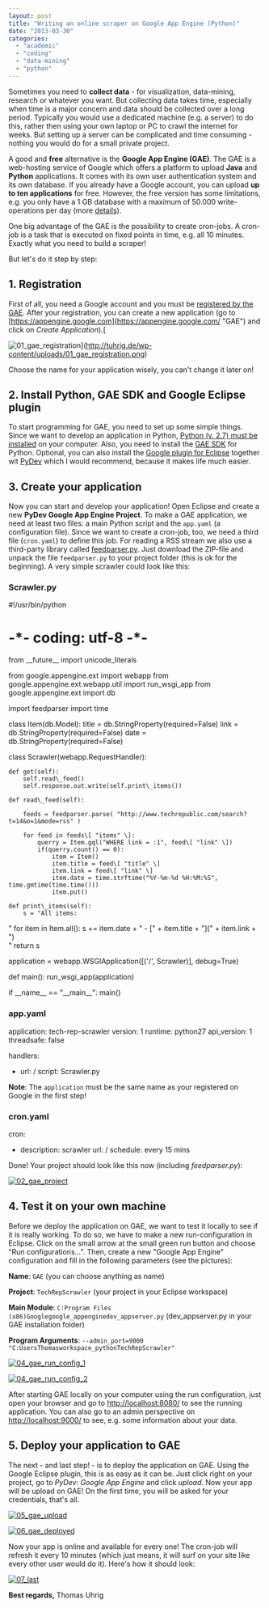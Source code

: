 ```yaml
---
layout: post
title: "Writing an online scraper on Google App Engine (Python)"
date: "2013-03-30"
categories: 
  - "academic"
  - "coding"
  - "data-mining"
  - "python"
---
```


Sometimes you need to **collect data** - for visualization, data-mining, research or whatever you want. But collecting data takes time, especially when time is a major concern and data should be collected over a long period. Typically you would use a dedicated machine (e.g. a server) to do this, rather then using your own laptop or PC to crawl the internet for weeks. But setting up a server can be complicated and time consuming - nothing you would do for a small private project.

A good and **free** alternative is the **Google App Engine (GAE)**. The GAE is a web-hosting service of Google which offers a platform to upload **Java** and **Python** applications. It comes with its own user authentication system and its own database. If you already have a Google account, you can upload **up to ten applications** for free. However, the free version has some limitations, e.g. you only have a 1 GB database with a maximum of 50.000 write-operations per day (more [details](https://developers.google.com/appengine/docs/quotas "GAE quotas")).

One big advantage of the GAE is the possibility to create cron-jobs. A cron-job is a task that is executed on fixed points in time, e.g. all 10 minutes. Exactly what you need to build a scraper!

But let's do it step by step:

## 1\. Registration

First of all, you need a Google account and you must be [registered by the GAE](https://appengine.google.com/ "GAE"). After your registration, you can create a new application (go to [https://appengine.google.com](https://appengine.google.com/ "GAE") and click on _Create Application_).[

![01_gae_registration](images/01_gae_registration-300x194.png)](http://tuhrig.de/wp-content/uploads/01_gae_registration.png)

Choose the name for your application wisely, you can't change it later on!

## 2\. Install Python, GAE SDK and Google Eclipse plugin

To start programming for GAE, you need to set up some simple things. Since we want to develop an application in Python, [Python (v. 2.7) must be installed](http://www.python.org/download/ "Install Python") on your computer. Also, you need to install the [GAE SDK](https://developers.google.com/appengine/downloads "GAE Downloads") for Python. Optional, you can also install the [Google plugin for Eclipse](https://developers.google.com/eclipse/docs/getting_started "Google Eclipse plugin") together wit [PyDev](http://pydev.org/download.html "PyDev") which I would recommend, because it makes life much easier.

## 3\. Create your application

Now you can start and develop your application! Open Eclipse and create a new **PyDev Google App Engine Project**. To make a GAE application, we need at least two files: a main Python script and the `app.yaml` (a configuration file). Since we want to create a cron-job, too, we need a third file (`cron.yaml`) to define this job. For reading a RSS stream we also use a third-party library called [feedparser.py](https://code.google.com/p/feedparser/downloads/list "Feedparser"). Just download the ZIP-file and unpack the file `feedparser.py` to your project folder (this is ok for the beginning). A very simple scrawler could look like this:

### Scrawler.py

#!/usr/bin/python
# -\*- coding: utf-8 -\*-
from \_\_future\_\_ import unicode\_literals

from google.appengine.ext import webapp
from google.appengine.ext.webapp.util import run\_wsgi\_app
from google.appengine.ext import db

import feedparser 
import time

class Item(db.Model): 
    title = db.StringProperty(required=False)
    link = db.StringProperty(required=False)
    date = db.StringProperty(required=False)

class Scrawler(webapp.RequestHandler):
    
    def get(self):
        self.read\_feed()      
        self.response.out.write(self.print\_items())
        
    def read\_feed(self):
        
        feeds = feedparser.parse( "http://www.techrepublic.com/search?t=14&o=1&mode=rss" )
        
        for feed in feeds\[ "items" \]:
            querry = Item.gql("WHERE link = :1", feed\[ "link" \])
            if(querry.count() == 0):
                item = Item()
                item.title = feed\[ "title" \]
                item.link = feed\[ "link" \]
                item.date = time.strftime("%Y-%m-%d %H:%M:%S", time.gmtime(time.time()))
                item.put()
    
    def print\_items(self):
        s = "All items:  
"
        for item in Item.all():
            s += item.date + " - [" + item.title + "](" + item.link + ")  
"
        return s

application = webapp.WSGIApplication(\[('/', Scrawler)\], debug=True)

def main():
    run\_wsgi\_app(application)

if \_\_name\_\_ == "\_\_main\_\_":
    main() 

### app.yaml

application: tech-rep-scrawler
version: 1
runtime: python27
api\_version: 1
threadsafe: false

handlers:
- url: /
  script: Scrawler.py

**Note**: The `application` must be the same name as your registered on Google in the first step!

### cron.yaml

cron:
- description: scrawler
  url: /
  schedule: every 15 mins
 

Done! Your project should look like this now (including _feedparser.py_):

[![02_gae_project](images/02_gae_project-300x135.png)](http://tuhrig.de/wp-content/uploads/02_gae_project.png)

## 4\. Test it on your own machine

Before we deploy the application on GAE, we want to test it locally to see if it is really working. To do so, we have to make a new run-configuration in Eclipse. Click on the small arrow at the small green run button and choose "Run configurations...". Then, create a new "Google App Engine" configuration and fill in the following parameters (see the pictures):

**Name**: `GAE` (you can choose anything as name)

**Project**: `TechRepScrawler` (your project in your Eclipse workspace)

**Main Module**: `C:Program Files (x86)Googlegoogle_appenginedev_appserver.py` (dev\_appserver.py in your GAE installation folder)

**Program Arguments**: `--admin_port=9000 "C:UsersThomasworkspace_pythonTechRepScrawler"`

[![04_gae_run_config_1](images/04_gae_run_config_1-300x222.png)](http://tuhrig.de/wp-content/uploads/04_gae_run_config_1.png)

[![04_gae_run_config_2](images/04_gae_run_config_2-300x222.png)](http://tuhrig.de/wp-content/uploads/04_gae_run_config_2.png)

After starting GAE locally on your computer using the run configuration, just open your browser and go to [http://localhost:8080/](http://localhost:8080/ "http://localhost:8080/") to see the running application. You can also go to an admin perspective on [http://localhost:9000/](http://localhost:9000/ "http://localhost:9000/") to see, e.g. some information about your data.

## 5\. Deploy your application to GAE

The next - and last step! - is to deploy the application on GAE. Using the Google Eclipse plugin, this is as easy as it can be. Just click right on your project, go to _PyDev: Google App Engine_ and click _upload_. Now your app will be upload on GAE! On the first time, you will be asked for your credentials, that's all.

[![05_gae_upload](images/05_gae_upload-236x300.png)](http://tuhrig.de/wp-content/uploads/05_gae_upload.png)

[![06_gae_deployed](images/06_gae_deployed-300x225.png)](http://tuhrig.de/wp-content/uploads/06_gae_deployed.png)

Now your app is online and available for every one! The cron-job will refresh it every 10 minutes (which just means, it will surf on your site like every other user would do it). Here's how it should look:

[![07_last](images/07_last-300x228.png)](http://tuhrig.de/wp-content/uploads/07_last.png)

**Best regards,** Thomas Uhrig
